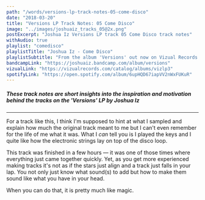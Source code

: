 ```yaml
---
path: "/words/versions-lp-track-notes-05-come-disco"
date: "2018-03-20"
title: "Versions LP Track Notes: 05 Come Disco"
image: "../images/joshuaiz_tracks_05@2x.png"
postExcerpt: "Joshua Iz Versions LP track 05 Come Disco track notes"
withAudio: true
playlist: "comedisco"
playlistTitle: "Joshua Iz - Come Disco"
playlistSubtitle: "From the album 'Versions' out now on Vizual Records."
bandcampLink: "https://joshuaiz.bandcamp.com/album/versions"
vizualLink: "https://vizualrecords.com/catalog/albums/vizlp3"
spotifyLink: "https://open.spotify.com/album/6upHQD67iapVV2nWxFUKuR"
---
```


##### **These track notes are short insights into the inspiration and motivation behind the tracks on the 'Versions' LP by Joshua Iz**

---

For a track like this, I think I'm supposed to hint at what I sampled and explain how much the original track meant to me but I can't even remember for the life of me what it was. What I _can_ tell you is I played the keys and I quite like how the electronic strings lay on top of the disco loop. 

This track was finished in a few hours — it was one of those times where everything just came together quickly. Yet, as you get more experienced making tracks it's not as if the stars just align and a track just falls in your lap. You not only just know what sound(s) to add but how to make them sound like what you have in your head. 

When you can do that, it is pretty much like magic.
